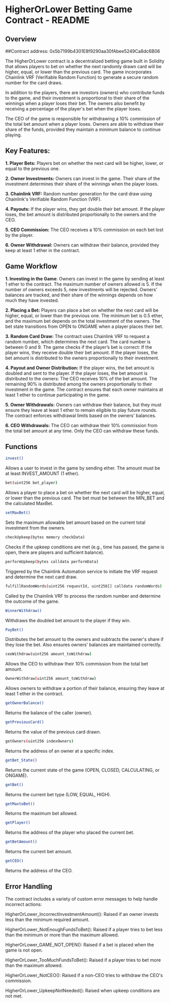 # HigherOrLower Betting Game Contract - README
## Overview

##Contract address:
0x5b7199b4301E8f9290aa30fAbee5249Ca8dc6B06

The HigherOrLower contract is a decentralized betting game built in Solidity that allows players to bet on whether the next randomly drawn card will be higher, equal, or lower than the previous card. The game incorporates Chainlink VRF (Verifiable Random Function) to generate a secure random number for the card draws.

In addition to the players, there are investors (owners) who contribute funds to the game, and their investment is proportional to their share of the winnings when a player loses their bet. The owners also benefit by receiving a percentage of the player's bet when the player loses.

The CEO of the game is responsible for withdrawing a 10% commission of the total bet amount when a player loses. Owners are able to withdraw their share of the funds, provided they maintain a minimum balance to continue playing.

## Key Features:
 **1. Player Bets:** Players bet on whether the next card will be higher, lower, or equal to the previous one.

**2. Owner Investments:** Owners can invest in the game. Their share of the investment determines their share of the winnings when the player loses.

**3. Chainlink VRF:** Random number generation for the card draw using Chainlink's Verifiable Random Function (VRF).

**4. Payouts:** If the player wins, they get double their bet amount. If the player loses, the bet amount is distributed proportionally to the owners and the CEO.

**5. CEO Commission:** The CEO receives a 10% commission on each bet lost by the player.

**6. Owner Withdrawal:** Owners can withdraw their balance, provided they keep at least 1 ether in the contract.

## Game Workflow

**1. Investing in the Game**: Owners can invest in the game by sending at least 1 ether to the contract.
    The maximum number of owners allowed is 5. If the number of owners exceeds 5, new investments will be rejected.
    Owners’ balances are tracked, and their share of the winnings depends on how much they have invested.

**2. Placing a Bet:** Players can place a bet on whether the next card will be higher, equal, or lower than the previous one.
    The minimum bet is 0.5 ether, and the maximum bet depends on the total investment of the owners.
    The bet state transitions from OPEN to ONGAME when a player places their bet.

**3. Random Card Draw:**
    The contract uses Chainlink VRF to request a random number, which determines the next card.
    The card number is between 0 and 9.
    The game checks if the player’s bet is correct:
        If the player wins, they receive double their bet amount.
        If the player loses, the bet amount is distributed to the owners proportionally to their investment.

**4. Payout and Owner Distribution:**
If the player wins, the bet amount is doubled and sent to the player.
    If the player loses, the bet amount is distributed to the owners:
        The CEO receives 10% of the bet amount.
        The remaining 90% is distributed among the owners proportionally to their investment in the game.
    The contract ensures that each owner maintains at least 1 ether to continue participating in the game.

**5. Owner Withdrawals:**
 Owners can withdraw their balance, but they must ensure they leave at least 1 ether to remain eligible to play future rounds.
    The contract enforces withdrawal limits based on the owners' balances.

**6. CEO Withdrawals:**
The CEO can withdraw their 10% commission from the total bet amount at any time.
    Only the CEO can withdraw these funds.

## Functions

```bash
invest()
```

Allows a user to invest in the game by sending ether. The amount must be at least INVEST_AMOUNT (1 ether).

```bash
bet(uint256 bet_player)
```

Allows a player to place a bet on whether the next card will be higher, equal, or lower than the previous card. The bet must be between the MIN_BET and the calculated MaxBet.


```bash
setMaxBet()
```
Sets the maximum allowable bet amount based on the current total investment from the owners.

```bash
checkUpkeep(bytes memory checkData)
```
Checks if the upkeep conditions are met (e.g., time has passed, the game is open, there are players and sufficient balance).

```bash
performUpkeep(bytes calldata performData)
```
Triggered by the Chainlink Automation service to initiate the VRF request and determine the next card draw.

```bash
fulfillRandomWords(uint256 requestId, uint256[] calldata randomWords)
```


Called by the Chainlink VRF to process the random number and determine the outcome of the game.

```bash
WinnerWithdraw()
```

Withdraws the doubled bet amount to the player if they win.
```bash
PayBet()
```
Distributes the bet amount to the owners and subtracts the owner's share if they lose the bet. Also ensures owners' balances are maintained correctly.
```bash
ceoWithdraw(uint256 amount_toWithdraw)
```

Allows the CEO to withdraw their 10% commission from the total bet amount.
```bash
OwnerWithdraw(uint256 amount_toWithdraw)
```
Allows owners to withdraw a portion of their balance, ensuring they leave at least 1 ether in the contract.
```bash
getOwnerBalance()
```
Returns the balance of the caller (owner).
```bash
getPreviousCard()
```
Returns the value of the previous card drawn.
```bash
getOwners(uint256 indexOwners)
```

Returns the address of an owner at a specific index.
```bash
getBet_State()
```

Returns the current state of the game (OPEN, CLOSED, CALCULATING, or ONGAME).
```bash
getBet()
```

Returns the current bet type (LOW, EQUAL, HIGH).
```bash
getMaxtoBet()
```

Returns the maximum bet allowed.
```bash
getPlayer()
```

Returns the address of the player who placed the current bet.
```bash
getBetAmount()
```

Returns the current bet amount.
```bash
getCEO()
```

Returns the address of the CEO.

## Error Handling

The contract includes a variety of custom error messages to help handle incorrect actions:

HigherOrLower_IncorrectInvestmentAmount(): Raised if an owner invests less than the minimum required amount.

   HigherOrLower_NotEnoughFundsToBet(): Raised if a player tries to bet less than the minimum or more than the maximum allowed.

   HigherOrLower_GAME_NOT_OPEN(): Raised if a bet is placed when the game is not open.

  HigherOrLower_TooMuchFundsToBet(): Raised if a player tries to bet more than the maximum allowed.

HigherOrLower_NotCEO(): Raised if a non-CEO tries to withdraw the CEO's commission.

HigherOrLower_UpkeepNotNeeded(): Raised when upkeep conditions are not met.

